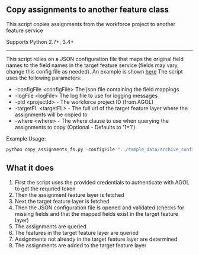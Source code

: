 ## Copy assignments to another feature class

This script copies assignments from the workforce project to another feature service

Supports Python 2.7+, 3.4+

----

This script relies on a JSON configuration file that maps the original field names to the field names in the target feature service (fields may vary, change this config file as needed). An example is shown [here](../sample_data/fieldMappings.json) The script uses the following parameters:

- -configFile \<configFile\> The json file containing the field mappings
- -logFile \<logFile\> The log file to use for logging messages
- -pid \<projectId\> - The workforce project ID (from AGOL)
- -targetFL \<targetFL\> - The full url of the target feature layer where the assignments will be copied to
- -where \<where\> - The where clause to use when querying the assignments to copy (Optional - Defaults to '1=1')

Example Usage:
```python
python copy_assignments_fs.py -configFile "../sample_data/archive_config.json" -u username -p password -url "https://nitro.maps.arcgis.com" -targetFL "http://services.arcgis.com/N4jtru9dctSQR53c/arcgis/rest/services/AssignmentsArchives/FeatureServer/0" -where "1=1" -pid "038a1926d2d741dc8acabefd5b2cc5d3" -log "log.txt"
```

## What it does

 1. First the script uses the provided credentials to authenticate with AGOL to get the requried token
 2. Then the assignment feature layer is fetched
 3. Next the target feature layer is fetched
 4. Then the JSON configuration file is opened and validated (checks for missing fields and that the mapped fields exist in the target feature layer)
 5. The assignments are queried
 6. The features in the target feature layer are queried
 7. Assignments not already in the target feature layer are determined
 8. The assignments are added to the target feature layer
